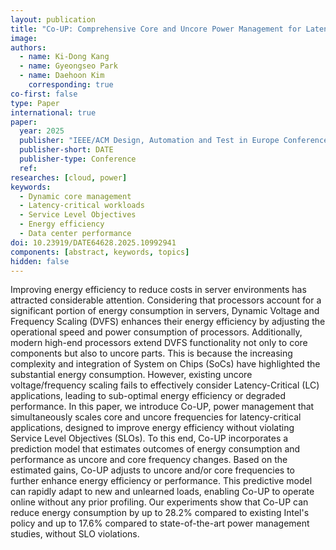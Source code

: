 ```yaml
---
layout: publication
title: "Co-UP: Comprehensive Core and Uncore Power Management for Latency-Critical Workloads"
image: 
authors:
  - name: Ki-Dong Kang
  - name: Gyeongseo Park
  - name: Daehoon Kim
    corresponding: true
co-first: false
type: Paper
international: true
paper:
  year: 2025
  publisher: "IEEE/ACM Design, Automation and Test in Europe Conference"
  publisher-short: DATE
  publisher-type: Conference
  ref: 
researches: [cloud, power]
keywords:
  - Dynamic core management
  - Latency-critical workloads
  - Service Level Objectives
  - Energy efficiency
  - Data center performance
doi: 10.23919/DATE64628.2025.10992941
components: [abstract, keywords, topics]
hidden: false
---
```


Improving energy efficiency to reduce costs in server environments has attracted considerable attention. Considering that processors account for a significant portion of energy consumption in servers, Dynamic Voltage and Frequency Scaling (DVFS) enhances their energy efficiency by adjusting the operational speed and power consumption of processors. Additionally, modern high-end processors extend DVFS functionality not only to core components but also to uncore parts. This is because the increasing complexity and integration of System on Chips (SoCs) have highlighted the substantial energy consumption. However, existing uncore voltage/frequency scaling fails to effectively consider Latency-Critical (LC) applications, leading to sub-optimal energy efficiency or degraded performance. In this paper, we introduce Co-UP, power management that simultaneously scales core and uncore frequencies for latency-critical applications, designed to improve energy efficiency without violating Service Level Objectives (SLOs). To this end, Co-UP incorporates a prediction model that estimates outcomes of energy consumption and performance as uncore and core frequency changes. Based on the estimated gains, Co-UP adjusts to uncore and/or core frequencies to further enhance energy efficiency or performance. This predictive model can rapidly adapt to new and unlearned loads, enabling Co-UP to operate online without any prior profiling. Our experiments show that Co-UP can reduce energy consumption by up to 28.2% compared to existing Intel's policy and up to 17.6% compared to state-of-the-art power management studies, without SLO violations.
